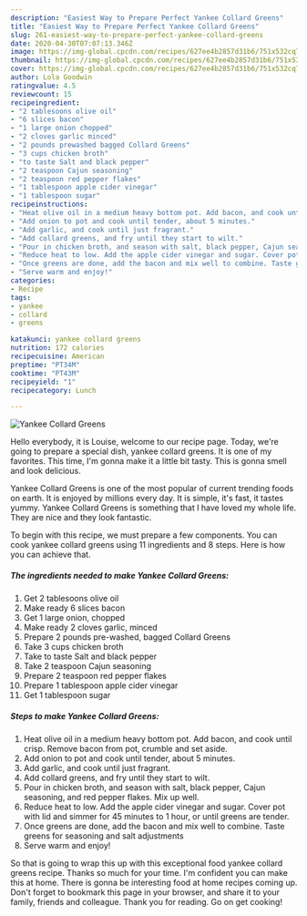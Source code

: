 ```yaml
---
description: "Easiest Way to Prepare Perfect Yankee Collard Greens"
title: "Easiest Way to Prepare Perfect Yankee Collard Greens"
slug: 261-easiest-way-to-prepare-perfect-yankee-collard-greens
date: 2020-04-30T07:07:13.346Z
image: https://img-global.cpcdn.com/recipes/627ee4b2857d31b6/751x532cq70/yankee-collard-greens-recipe-main-photo.jpg
thumbnail: https://img-global.cpcdn.com/recipes/627ee4b2857d31b6/751x532cq70/yankee-collard-greens-recipe-main-photo.jpg
cover: https://img-global.cpcdn.com/recipes/627ee4b2857d31b6/751x532cq70/yankee-collard-greens-recipe-main-photo.jpg
author: Lola Goodwin
ratingvalue: 4.5
reviewcount: 15
recipeingredient:
- "2 tablesoons olive oil"
- "6 slices bacon"
- "1 large onion chopped"
- "2 cloves garlic minced"
- "2 pounds prewashed bagged Collard Greens"
- "3 cups chicken broth"
- "to taste Salt and black pepper"
- "2 teaspoon Cajun seasoning"
- "2 teaspoon red pepper flakes"
- "1 tablespoon apple cider vinegar"
- "1 tablespoon sugar"
recipeinstructions:
- "Heat olive oil in a medium heavy bottom pot. Add bacon, and cook until crisp. Remove bacon from pot, crumble and set aside."
- "Add onion to pot and cook until tender, about 5 minutes."
- "Add garlic, and cook until just fragrant."
- "Add collard greens, and fry until they start to wilt."
- "Pour in chicken broth, and season with salt, black pepper, Cajun seasoning, and red pepper flakes. Mix up well."
- "Reduce heat to low. Add the apple cider vinegar and sugar. Cover pot with lid and simmer for 45 minutes to 1 hour, or until greens are tender."
- "Once greens are done, add the bacon and mix well to combine. Taste greens for seasoning and salt adjustments"
- "Serve warm and enjoy!"
categories:
- Recipe
tags:
- yankee
- collard
- greens

katakunci: yankee collard greens 
nutrition: 172 calories
recipecuisine: American
preptime: "PT34M"
cooktime: "PT43M"
recipeyield: "1"
recipecategory: Lunch

---
```



![Yankee Collard Greens](https://img-global.cpcdn.com/recipes/627ee4b2857d31b6/751x532cq70/yankee-collard-greens-recipe-main-photo.jpg)

Hello everybody, it is Louise, welcome to our recipe page. Today, we're going to prepare a special dish, yankee collard greens. It is one of my favorites. This time, I'm gonna make it a little bit tasty. This is gonna smell and look delicious.



Yankee Collard Greens is one of the most popular of current trending foods on earth. It is enjoyed by millions every day. It is simple, it's fast, it tastes yummy. Yankee Collard Greens is something that I have loved my whole life. They are nice and they look fantastic.


To begin with this recipe, we must prepare a few components. You can cook yankee collard greens using 11 ingredients and 8 steps. Here is how you can achieve that.

<!--inarticleads1-->

##### The ingredients needed to make Yankee Collard Greens:

1. Get 2 tablesoons olive oil
1. Make ready 6 slices bacon
1. Get 1 large onion, chopped
1. Make ready 2 cloves garlic, minced
1. Prepare 2 pounds pre-washed, bagged Collard Greens
1. Take 3 cups chicken broth
1. Take to taste Salt and black pepper
1. Take 2 teaspoon Cajun seasoning
1. Prepare 2 teaspoon red pepper flakes
1. Prepare 1 tablespoon apple cider vinegar
1. Get 1 tablespoon sugar




<!--inarticleads2-->

##### Steps to make Yankee Collard Greens:

1. Heat olive oil in a medium heavy bottom pot. Add bacon, and cook until crisp. Remove bacon from pot, crumble and set aside.
1. Add onion to pot and cook until tender, about 5 minutes.
1. Add garlic, and cook until just fragrant.
1. Add collard greens, and fry until they start to wilt.
1. Pour in chicken broth, and season with salt, black pepper, Cajun seasoning, and red pepper flakes. Mix up well.
1. Reduce heat to low. Add the apple cider vinegar and sugar. Cover pot with lid and simmer for 45 minutes to 1 hour, or until greens are tender.
1. Once greens are done, add the bacon and mix well to combine. Taste greens for seasoning and salt adjustments
1. Serve warm and enjoy!




So that is going to wrap this up with this exceptional food yankee collard greens recipe. Thanks so much for your time. I'm confident you can make this at home. There is gonna be interesting food at home recipes coming up. Don't forget to bookmark this page in your browser, and share it to your family, friends and colleague. Thank you for reading. Go on get cooking!
